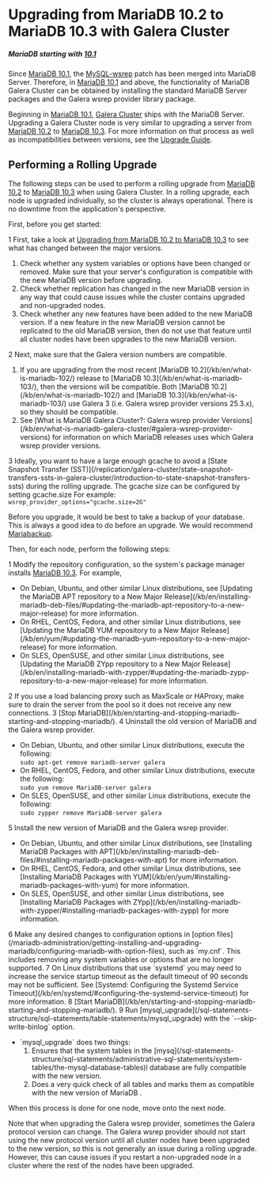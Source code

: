 # Upgrading from MariaDB 10.2 to MariaDB 10.3 with Galera Cluster

##### MariaDB starting with [10.1](/kb/en/what-is-mariadb-101/)

Since [MariaDB 10.1](/kb/en/what-is-mariadb-101/), the [MySQL-wsrep](https://github.com/codership/mysql-wsrep) patch has been merged into MariaDB Server. Therefore, in [MariaDB 10.1](/kb/en/what-is-mariadb-101/) and above, the functionality of MariaDB Galera Cluster can be obtained by installing the standard MariaDB Server packages and the Galera wsrep provider library package.

Beginning in [MariaDB 10.1](/kb/en/what-is-mariadb-101/), [Galera Cluster](/replication/galera-cluster/what-is-mariadb-galera-cluster) ships with the MariaDB Server.  Upgrading a Galera Cluster node is very similar to upgrading a server from [MariaDB 10.2](/kb/en/what-is-mariadb-102/) to [MariaDB 10.3](/kb/en/what-is-mariadb-103/).  For more information on that process as well as incompatibilities between versions, see the [Upgrade Guide](/mariadb-administration/getting-installing-and-upgrading-mariadb/upgrading/upgrading-from-mariadb-102-to-mariadb-103).

## Performing a Rolling Upgrade

The following steps can be used to perform a rolling upgrade from [MariaDB 10.2](/kb/en/what-is-mariadb-102/) to [MariaDB 10.3](/kb/en/what-is-mariadb-103/) when using Galera Cluster. In a rolling upgrade, each node is upgraded individually, so the cluster is always operational. There is no downtime from the application's perspective.

First, before you get started:

1 First, take a look at [Upgrading from MariaDB 10.2 to MariaDB 10.3](/mariadb-administration/getting-installing-and-upgrading-mariadb/upgrading/upgrading-from-mariadb-102-to-mariadb-103) to see what has changed between the major versions.
<ol start="1"><li>Check whether any system variables or options have been changed or removed. Make sure that your server's configuration is compatible with the new MariaDB version before upgrading.
</li><li>Check whether replication has changed in the new MariaDB version in any way that could cause issues while the cluster contains upgraded and non-upgraded nodes.
</li><li>Check whether any new features have been added to the new MariaDB version. If a new feature in the new MariaDB version cannot be replicated to the old MariaDB version, then do not use that feature until all cluster nodes have been upgrades to the new MariaDB version.
</li></ol>
2 Next, make sure that the Galera version numbers are compatible.
<ol start="1"><li>If you are upgrading from the most recent [MariaDB 10.2](/kb/en/what-is-mariadb-102/) release to [MariaDB 10.3](/kb/en/what-is-mariadb-103/), then the versions will be compatible. Both [MariaDB 10.2](/kb/en/what-is-mariadb-102/) and [MariaDB 10.3](/kb/en/what-is-mariadb-103/) use Galera 3 (i.e. Galera wsrep provider versions 25.3.x), so they should be compatible.
</li><li>See [What is MariaDB Galera Cluster?: Galera wsrep provider Versions](/kb/en/what-is-mariadb-galera-cluster/#galera-wsrep-provider-versions) for information on which MariaDB releases uses which Galera wsrep provider versions.
</li></ol>
3 Ideally, you want to have a large enough gcache to avoid a [State Snapshot Transfer (SST)](/replication/galera-cluster/state-snapshot-transfers-ssts-in-galera-cluster/introduction-to-state-snapshot-transfers-ssts) during the rolling upgrade. The gcache size can be configured by setting <a undefined>gcache.size</a>  For example: <br>
<code class="fixed" style="white-space:pre-wrap">wsrep_provider_options="gcache.size=2G"</code>

Before you upgrade, it would be best to take a backup of your database. This is always a good idea to do before an upgrade. We would recommend [Mariabackup](/mariadb-administration/backing-up-and-restoring-databases/mariabackup).

Then, for each node, perform the following steps:

1 Modify the repository configuration, so the system's package manager installs [MariaDB 10.3](/kb/en/what-is-mariadb-103/). For example,
<ul start="1"><li>On Debian, Ubuntu, and other similar Linux distributions, see [Updating the MariaDB APT repository to a New Major Release](/kb/en/installing-mariadb-deb-files/#updating-the-mariadb-apt-repository-to-a-new-major-release) for more information.
</li><li>On RHEL, CentOS, Fedora, and other similar Linux distributions, see [Updating the MariaDB YUM repository to a New Major Release](/kb/en/yum/#updating-the-mariadb-yum-repository-to-a-new-major-release) for more information.
</li><li>On SLES, OpenSUSE, and other similar Linux distributions, see [Updating the MariaDB ZYpp repository to a New Major Release](/kb/en/installing-mariadb-with-zypper/#updating-the-mariadb-zypp-repository-to-a-new-major-release) for more information.
</li></ul>
2 If you use a load balancing proxy such as MaxScale or HAProxy, make sure to drain the server from the pool so it does not receive any new connections.
3 [Stop MariaDB](/kb/en/starting-and-stopping-mariadb-starting-and-stopping-mariadb/).
4 Uninstall the old version of MariaDB and the Galera wsrep provider.
<ul start="1"><li>On Debian, Ubuntu, and other similar Linux distributions, execute the following: <br>
<code class="fixed" style="white-space:pre-wrap">sudo apt-get remove mariadb-server galera</code>
</li><li>On RHEL, CentOS, Fedora, and other similar Linux distributions, execute the following: <br>
<code class="fixed" style="white-space:pre-wrap">sudo yum remove MariaDB-server galera</code>
</li><li>On SLES, OpenSUSE, and other similar Linux distributions, execute the following: <br>
<code class="fixed" style="white-space:pre-wrap">sudo zypper remove MariaDB-server galera</code>
</li></ul>
5 Install the new version of MariaDB and the Galera wsrep provider.
<ul start="1"><li>On Debian, Ubuntu, and other similar Linux distributions, see [Installing MariaDB Packages with APT](/kb/en/installing-mariadb-deb-files/#installing-mariadb-packages-with-apt) for more information.
</li><li>On RHEL, CentOS, Fedora, and other similar Linux distributions, see [Installing MariaDB Packages with YUM](/kb/en/yum/#installing-mariadb-packages-with-yum) for more information.
</li><li>On SLES, OpenSUSE, and other similar Linux distributions, see [Installing MariaDB Packages with ZYpp](/kb/en/installing-mariadb-with-zypper/#installing-mariadb-packages-with-zypp) for more information.
</li></ul>
6 Make any desired changes to configuration options in [option files](/mariadb-administration/getting-installing-and-upgrading-mariadb/configuring-mariadb-with-option-files), such as `my.cnf`. This includes removing any system variables or options that are no longer supported.
7 On Linux distributions that use `systemd` you may need to increase the service startup timeout as the default timeout of 90 seconds may not be sufficient. See [Systemd: Configuring the Systemd Service Timeout](/kb/en/systemd/#configuring-the-systemd-service-timeout) for more information.
8 [Start MariaDB](/kb/en/starting-and-stopping-mariadb-starting-and-stopping-mariadb/).
9 Run [mysql_upgrade](/sql-statements-structure/sql-statements/table-statements/mysql_upgrade) with the `--skip-write-binlog` option.
<ul start="1"><li>`mysql_upgrade` does two things:
<ol start="1"><li>Ensures that the system tables in the [mysq](/sql-statements-structure/sql-statements/administrative-sql-statements/system-tables/the-mysql-database-tables)l database are fully compatible with the new version.
</li><li>Does a very quick check of all tables and marks them as compatible with the new version of MariaDB .
</li></ol>
</li></ul>

When this process is done for one node, move onto the next node.

Note that when upgrading the Galera wsrep provider, sometimes the Galera protocol version can change. The Galera wsrep provider should not start using the new protocol version until all cluster nodes have been upgraded to the new version, so this is not generally an issue during a rolling upgrade. However, this can cause issues if you restart a non-upgraded node in a cluster where the rest of the nodes have been upgraded.